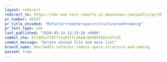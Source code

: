 ```yaml
---
layout: redirect
redirect_to: https://a8c-woo-test-reports.s3.amazonaws.com/public/pr/45547/e2e/index.html
pr_number: 45547
pr_title_encoded: "Refactor+remote+specs+structure+and+naming"
pr_test_type: e2e
last_published: "2024-03-14 13:33:28 +0000"
commit_sha: b71991af70777a101ffc26e8c85909fbbfc6f135
commit_message: "Delete unused file and more lint"
branch_name: dev/44451-refactor-remote-specs-structure-and-naming
passed: true
---
```

